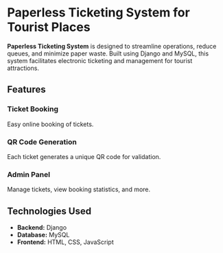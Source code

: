 # Paperless Ticketing System for Tourist Places

**Paperless Ticketing System** is designed to streamline operations, reduce queues, and minimize paper waste. Built using Django and MySQL, this system facilitates electronic ticketing and management for tourist attractions.

## Features

### Ticket Booking
Easy online booking of tickets.

### QR Code Generation
Each ticket generates a unique QR code for validation.

### Admin Panel
Manage tickets, view booking statistics, and more.

## Technologies Used

- **Backend:** Django
- **Database:** MySQL
- **Frontend:** HTML, CSS, JavaScript
